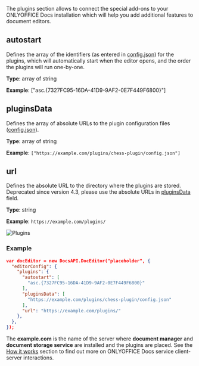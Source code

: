 The plugins section allows to connect the special add-ons to your ONLYOFFICE Docs installation which will help you add additional features to document editors.

## autostart

Defines the array of the identifiers (as entered in [config.json](../../../../../Plugin%20and%20Macros/Usage%20API/Config/index.md#guid)) for the plugins, which will automatically start when the editor opens, and the order the plugins will run one-by-one.

**Type**: array of string

**Example**: ["asc.{7327FC95-16DA-41D9-9AF2-0E7F449F6800}"]


## pluginsData

Defines the array of absolute URLs to the plugin configuration files ([config.json](../../../../../Plugin%20and%20Macros/Usage%20API/Config/index.md)).

**Type**: array of string

**Example**: `["https://example.com/plugins/chess-plugin/config.json"]`


## url

Defines the absolute URL to the directory where the plugins are stored. Deprecated since version 4.3, please use the absolute URLs in [pluginsData](#pluginsdata) field.

**Type**: string

**Example**: `https://example.com/plugins/`

![Plugins](/assets/images/editor/plugins.png)


### Example

``` json
var docEditor = new DocsAPI.DocEditor("placeholder", {
  "editorConfig": {
    "plugins": {
      "autostart": [
        "asc.{7327FC95-16DA-41D9-9AF2-0E7F449F6800}"
      ],
      "pluginsData": [
        "https://example.com/plugins/chess-plugin/config.json"
      ],
      "url": "https://example.com/plugins/"
    },
  },
});
```

The **example.com** is the name of the server where **document manager** and **document storage service** are installed and the plugins are placed. See the [How it works](../../../../Get%20Started/How%20It%20Works/index.md) section to find out more on ONLYOFFICE Docs service client-server interactions.

